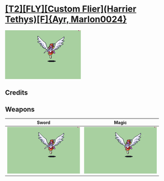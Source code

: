 # [\[T2\]\[FLY\]\[Custom Flier\]\(Harrier Tethys\)\[F\]{Ayr, Marlon0024}](./%5BT2%5D%5BFLY%5D%5BCustom%20Flier%5D(Harrier%20Tethys)%5BF%5D%7BAyr,%20Marlon0024%7D)

<img src="./1.%20Sword/Sword_000.png" alt="[T2][FLY][Custom Flier](Harrier Tethys)[F]{Ayr, Marlon0024} standing" />

## Credits



## Weapons


|Sword |Magic |
|  :---: | :---: |
| <img alt="Sword animation" src="./1.%20Sword/Sword.gif" /> | <img alt="Magic animation" src="./6.%20Magic/Magic.gif" /> |
